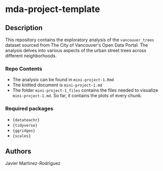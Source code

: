 # mda-project-template

## Description

This repository contains the  exploratory analysis of the `vancouver_trees` dataset sourced from The City of Vancouver's Open Data Portal. The analysis delves into various aspects of the urban street trees across different neighborhoods.

### Repo Contents

* The analysis can be found in `mini-project-1.Rmd`
* The knitted document is `mini-project-1.md`
* The folder `mini-project-1_files` contains the files needed to visualize `mini-project-1.md`. So far, it contains the plots of every chunk. 

### Required packages

* `{datateachr}`
* `{tidyverse}`
* `{ggridges}`
* `{scales}`



## Authors

Javier Martinez-Rodriguez

